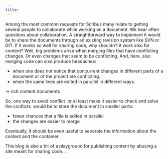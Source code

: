 ```yaml
---
title:
---
```

Among the most common requests for Scribus many relate to getting several people to collaborate while working on a document.
We hear often questions about collaboration. A straightforward way to implement it would be to share the documents through an existing revision system like SVN or GIT. If it works so well for sharing code, why shouldn't it work also for content? Well, big problems arise when merging files that have conflicting changes. Or even changes that seem to be conflicting.
And, here, also merging code can also produce headaches:
- when one does not notice that concurrent changes in different parts of a document or of the project are conflicting.
- when the same lines are edited in parallel in different ways.

-> rich content documents

So, one way to avoid conflict ­ or at least make it easier to check and solve the conflicts ­ would be to store the document in smaller parts:
- fewer chances that a file is edited in parallel
- the changes are easier to merge

Eventually, it should be even useful to separate the information about the content and the container.

This blog is also a bit of a playground for publishing content by abusing a site meant for sharing code...
